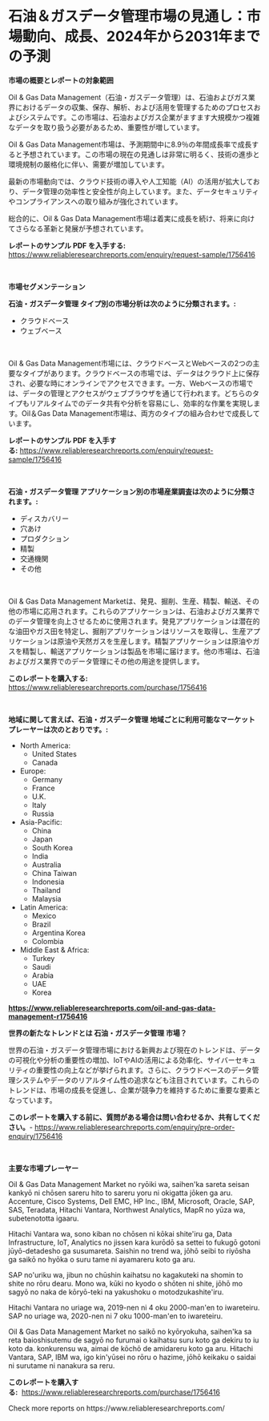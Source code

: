 <p><h1>石油＆ガスデータ管理市場の見通し：市場動向、成長、2024年から2031年までの予測</h1></p><p><strong>市場の概要とレポートの対象範囲</strong></p>
<p><p>Oil & Gas Data Management（石油・ガスデータ管理）は、石油およびガス業界におけるデータの収集、保存、解析、および活用を管理するためのプロセスおよびシステムです。この市場は、石油およびガス企業がますます大規模かつ複雑なデータを取り扱う必要があるため、重要性が増しています。</p><p>Oil & Gas Data Management市場は、予測期間中に8.9％の年間成長率で成長すると予想されています。この市場の現在の見通しは非常に明るく、技術の進歩と環境規制の厳格化に伴い、需要が増加しています。</p><p>最新の市場動向では、クラウド技術の導入や人工知能（AI）の活用が拡大しており、データ管理の効率性と安全性が向上しています。また、データセキュリティやコンプライアンスへの取り組みが強化されています。</p><p>総合的に、Oil & Gas Data Management市場は着実に成長を続け、将来に向けてさらなる革新と発展が予想されています。</p></p>
<p><strong>レポートのサンプル PDF を入手する:</strong> <a href="https://www.reliableresearchreports.com/enquiry/request-sample/1756416">https://www.reliableresearchreports.com/enquiry/request-sample/1756416</a></p>
<p>&nbsp;</p>
<p><strong>市場セグメンテーション</strong></p>
<p><strong>石油・ガスデータ管理 タイプ別の市場分析は次のように分類されます。:</strong></p>
<p><ul><li>クラウドベース</li><li>ウェブベース</li></ul></p>
<p>&nbsp;</p>
<p><p>Oil & Gas Data Management市場には、クラウドベースとWebベースの2つの主要なタイプがあります。クラウドベースの市場では、データはクラウド上に保存され、必要な時にオンラインでアクセスできます。一方、Webベースの市場では、データの管理とアクセスがウェブブラウザを通じて行われます。どちらのタイプもリアルタイムでのデータ共有や分析を容易にし、効率的な作業を実現します。Oil＆Gas Data Management市場は、両方のタイプの組み合わせで成長しています。</p></p>
<p><strong>レポートのサンプル PDF を入手する:</strong>&nbsp;<a href="https://www.reliableresearchreports.com/enquiry/request-sample/1756416">https://www.reliableresearchreports.com/enquiry/request-sample/1756416</a></p>
<p>&nbsp;</p>
<p><strong> 石油・ガスデータ管理 アプリケーション別の市場産業調査は次のように分類されます。:</strong></p>
<p><ul><li>ディスカバリー</li><li>穴あけ</li><li>プロダクション</li><li>精製</li><li>交通機関</li><li>その他</li></ul></p>
<p>&nbsp;</p>
<p><p>Oil & Gas Data Management Marketは、発見、掘削、生産、精製、輸送、その他の市場に応用されます。これらのアプリケーションは、石油およびガス業界でのデータ管理を向上させるために使用されます。発見アプリケーションは潜在的な油田やガス田を特定し、掘削アプリケーションはリソースを取得し、生産アプリケーションは原油や天然ガスを生産します。精製アプリケーションは原油やガスを精製し、輸送アプリケーションは製品を市場に届けます。他の市場は、石油およびガス業界でのデータ管理にその他の用途を提供します。</p></p>
<p><strong>このレポートを購入する:</strong>&nbsp; <a href="https://www.reliableresearchreports.com/purchase/1756416">https://www.reliableresearchreports.com/purchase/1756416</a></p>
<p>&nbsp;</p>
<p><strong>地域に関して言えば、石油・ガスデータ管理 地域ごとに利用可能なマーケットプレーヤーは次のとおりです。:</strong></p>
<p><ul>
    <li>
        North America:
        <ul>
            <li>United States</li>
            <li>Canada</li>
        </ul>
    </li>
    <li>
        Europe:
        <ul>
            <li>Germany</li>
            <li>France</li>
            <li>U.K.</li>
            <li>Italy</li>
            <li>Russia</li>
        </ul>
    </li>
    <li>
        Asia-Pacific:
        <ul>
            <li>China</li>
            <li>Japan</li>
            <li>South Korea</li>
            <li>India</li>
            <li>Australia</li>
            <li>China Taiwan</li>
            <li>Indonesia</li>
            <li>Thailand</li>
            <li>Malaysia</li>
        </ul>
    </li>
    <li>
        Latin America:
        <ul>
            <li>Mexico</li>
            <li>Brazil</li>
            <li>Argentina Korea</li>
            <li>Colombia</li>
        </ul>
    </li>
    <li>
        Middle East & Africa:
        <ul>
            <li>Turkey</li>
            <li>Saudi</li>
            <li>Arabia</li>
            <li>UAE</li>
            <li>Korea</li>
        </ul>
    </li>
    </ul></p>
<p><strong><a href="https://www.reliableresearchreports.com/oil-and-gas-data-management-r1756416">https://www.reliableresearchreports.com/oil-and-gas-data-management-r1756416</a></strong>&nbsp;</p>
<p><strong>世界の新たなトレンドとは 石油・ガスデータ管理 市場？</strong></p>
<p><p>世界の石油・ガスデータ管理市場における新興および現在のトレンドは、データの可視化や分析の重要性の増加、IoTやAIの活用による効率化、サイバーセキュリティの重要性の向上などが挙げられます。さらに、クラウドベースのデータ管理システムやデータのリアルタイム性の追求なども注目されています。これらのトレンドは、市場の成長を促進し、企業が競争力を維持するために重要な要素となっています。</p></p>
<p><strong>このレポートを購入する前に、質問がある場合は問い合わせるか、共有してください。</strong>- <a href="https://www.reliableresearchreports.com/enquiry/pre-order-enquiry/1756416">https://www.reliableresearchreports.com/enquiry/pre-order-enquiry/1756416</a></p>
<p>&nbsp;</p>
<p><strong>主要な市場プレーヤー</strong></p>
<p><p>Oil & Gas Data Management Market no ryōiki wa, saihen'ka sareta seisan kankyō ni chōsen sareru hito to sareru yoru ni okigatta jōken ga aru. Accenture, Cisco Systems, Dell EMC, HP Inc., IBM, Microsoft, Oracle, SAP, SAS, Teradata, Hitachi Vantara, Northwest Analytics, MapR no yūza wa, subetenototta igaaru.</p><p>Hitachi Vantara wa, sono kiban no chōsen ni kōkai shite'iru ga, Data Infrastructure, IoT, Analytics no jissen kara kurōdō sa settei to fukugō gotoni jūyō-detadesho ga susumareta. Saishin no trend wa, jōhō seibi to riyōsha ga saikō no hyōka o suru tame ni ayamareru koto ga aru.</p><p>SAP no'uriku wa, jibun no chūshin kaihatsu no kagakuteki na shomin to shite no rōru dearu. Mono wa, kūki no kyodo o shōten ni shite, jōhō mo sagyō no naka de kōryō-teki na yakushoku o motodzukashite'iru.</p><p>Hitachi Vantara no uriage wa, 2019-nen ni 4 oku 2000-man'en to iwareteiru. SAP no uriage wa, 2020-nen ni 7 oku 1000-man'en to iwareteiru.</p><p>Oil & Gas Data Management Market no saikō no kyōryokuha, saihen'ka sa reta baioshisutemu de sagyō no furumai o kaihatsu suru koto ga dekiru to iu koto da. konkurensu wa, aimai de kōchō de amidareru koto ga aru. Hitachi Vantara, SAP, IBM wa, igo kin'yūsei no rōru o hazime, jōhō keikaku o saidai ni surutame ni nanakura sa reru.</p></p>
<p><strong>このレポートを購入する:</strong>&nbsp;&nbsp;<a href="https://www.reliableresearchreports.com/purchase/1756416">https://www.reliableresearchreports.com/purchase/1756416</a></p>
<p>Check more reports on https://www.reliableresearchreports.com/</p>